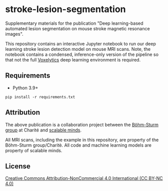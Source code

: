 # stroke-lesion-segmentation
Supplementary materials for the publication "Deep learning-based automated lesion segmentation on mouse stroke magnetic resonance images".

This repository contains an interactive Jupyter notebook to run our deep learning stroke lesion detection model on mouse MRI scans. 
Note, the notebook contains a condensed, inference-only version of the pipeline so that not the full [Voxelytics](https://voxelytics.com) deep learning environment is required.

## Requirements 
- Python 3.9+ 

```pip install -r requirements.txt```

## Attribution
The above publication is a collaboration project between the [Böhm-Sturm group](https://charite3r.charite.de/en/metas/person/person/address_detail/dr_rer_nat_philipp_boehm_sturm-1/) at Charité and [scalable minds](https://scalableminds.com).

All MRI scans, including the example in this repository, are property of the Böhm-Sturm group/Charitè. All code and machine learning models are property of scalable minds.

## License
[Creative Commons Attribution-NonCommercial 4.0 International (CC BY-NC 4.0)](https://creativecommons.org/licenses/by-nc/4.0/)

